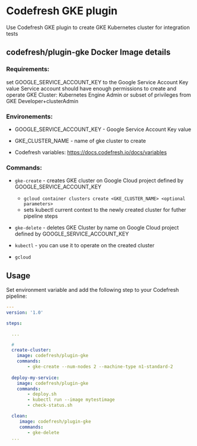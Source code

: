 # Codefresh GKE plugin

Use Codefresh GKE plugin to create GKE Kubernetes cluster for integration tests 


## codefresh/plugin-gke Docker Image details

### Requirements:
  set GOOGLE_SERVICE_ACCOUNT_KEY to the Google Service Account Key value
  Service account should have enough permissions to create and operate GKE Cluster:
    Kubernetes Engine Admin or subset of privileges from GKE Developer+clusterAdmin  

### Environements:
  - GOOGLE_SERVICE_ACCOUNT_KEY - Google Service Account Key value
  - GKE_CLUSTER_NAME - name of gke cluster to create  
  
  - Codefresh variables: https://docs.codefresh.io/docs/variables

### Commands: 

* `gke-create` - creates GKE cluster on Google Cloud project defined by GOOGLE_SERVICE_ACCOUNT_KEY
  - `gcloud container clusters create <GKE_CLUSTER_NAME> <optional parameters>`
  - sets kubectl current context to the newly created cluster for futher pipeline steps

* `gke-delete` - deletes GKE Cluster by name on Google Cloud project defined by GOOGLE_SERVICE_ACCOUNT_KEY  
  
* `kubectl` - you can use it to operate on the created cluster 
* `gcloud`

## Usage

Set environment variable and add the following step to your Codefresh pipeline:

```yaml
---
version: '1.0'

steps:

  ...

  # 
  create-cluster:
    image: codefresh/plugin-gke
    commands: 
        - gke-create --num-nodes 2 --machine-type n1-standard-2
    
  deploy-my-service:
    image: codefresh/plugin-gke
    commands:
        - deploy.sh
        - kubectl run --image mytestimage
        - check-status.sh

  clean:
     image: codefresh/plugin-gke
     commands:
        - gke-delete
  ...

```